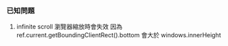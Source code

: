 ### 已知問題
1. infinite scroll 瀏覽器縮放時會失效 因為 ref.current.getBoundingClientRect().bottom  會大於 windows.innerHeight 